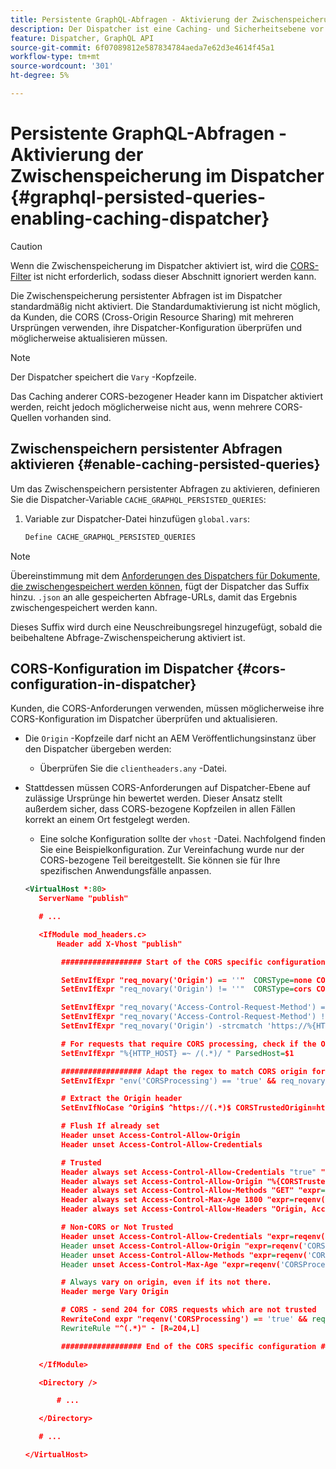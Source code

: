 ```yaml
---
title: Persistente GraphQL-Abfragen - Aktivierung der Zwischenspeicherung im Dispatcher
description: Der Dispatcher ist eine Caching- und Sicherheitsebene vor den Adobe Experience Manager-Veröffentlichungsumgebungen. Sie können die Zwischenspeicherung für persistente Abfragen in AEM Headless aktivieren.
feature: Dispatcher, GraphQL API
source-git-commit: 6f07089812e587834784aeda7e62d3e4614f45a1
workflow-type: tm+mt
source-wordcount: '301'
ht-degree: 5%

---
```



# Persistente GraphQL-Abfragen - Aktivierung der Zwischenspeicherung im Dispatcher {#graphql-persisted-queries-enabling-caching-dispatcher}

>[!CAUTION]
>
>Wenn die Zwischenspeicherung im Dispatcher aktiviert ist, wird die [CORS-Filter](/help/headless/deployment/cross-origin-resource-sharing.md) ist nicht erforderlich, sodass dieser Abschnitt ignoriert werden kann.

Die Zwischenspeicherung persistenter Abfragen ist im Dispatcher standardmäßig nicht aktiviert. Die Standardumaktivierung ist nicht möglich, da Kunden, die CORS (Cross-Origin Resource Sharing) mit mehreren Ursprüngen verwenden, ihre Dispatcher-Konfiguration überprüfen und möglicherweise aktualisieren müssen.

>[!NOTE]
>
>Der Dispatcher speichert die `Vary` -Kopfzeile.
>
>Das Caching anderer CORS-bezogener Header kann im Dispatcher aktiviert werden, reicht jedoch möglicherweise nicht aus, wenn mehrere CORS-Quellen vorhanden sind.

## Zwischenspeichern persistenter Abfragen aktivieren {#enable-caching-persisted-queries}

Um das Zwischenspeichern persistenter Abfragen zu aktivieren, definieren Sie die Dispatcher-Variable `CACHE_GRAPHQL_PERSISTED_QUERIES`:

1. Variable zur Dispatcher-Datei hinzufügen `global.vars`:

   ```xml
   Define CACHE_GRAPHQL_PERSISTED_QUERIES
   ```

>[!NOTE]
>
>Übereinstimmung mit dem [Anforderungen des Dispatchers für Dokumente, die zwischengespeichert werden können](https://experienceleague.adobe.com/docs/experience-manager-dispatcher/using/troubleshooting/dispatcher-faq.html#how-does-the-dispatcher-return-documents%3F), fügt der Dispatcher das Suffix hinzu. `.json` an alle gespeicherten Abfrage-URLs, damit das Ergebnis zwischengespeichert werden kann.
>
>Dieses Suffix wird durch eine Neuschreibungsregel hinzugefügt, sobald die beibehaltene Abfrage-Zwischenspeicherung aktiviert ist.

## CORS-Konfiguration im Dispatcher {#cors-configuration-in-dispatcher}

Kunden, die CORS-Anforderungen verwenden, müssen möglicherweise ihre CORS-Konfiguration im Dispatcher überprüfen und aktualisieren.

* Die `Origin` -Kopfzeile darf nicht an AEM Veröffentlichungsinstanz über den Dispatcher übergeben werden:
   * Überprüfen Sie die `clientheaders.any` -Datei.
* Stattdessen müssen CORS-Anforderungen auf Dispatcher-Ebene auf zulässige Ursprünge hin bewertet werden. Dieser Ansatz stellt außerdem sicher, dass CORS-bezogene Kopfzeilen in allen Fällen korrekt an einem Ort festgelegt werden.
   * Eine solche Konfiguration sollte der `vhost` -Datei. Nachfolgend finden Sie eine Beispielkonfiguration. Zur Vereinfachung wurde nur der CORS-bezogene Teil bereitgestellt. Sie können sie für Ihre spezifischen Anwendungsfälle anpassen.

  ```xml
  <VirtualHost *:80>
     ServerName "publish"
  
     # ...
  
     <IfModule mod_headers.c>
         Header add X-Vhost "publish"
  
          ################## Start of the CORS specific configuration ##################
  
          SetEnvIfExpr "req_novary('Origin') == ''"  CORSType=none CORSProcessing=false
          SetEnvIfExpr "req_novary('Origin') != ''"  CORSType=cors CORSProcessing=true CORSTrusted=false
  
          SetEnvIfExpr "req_novary('Access-Control-Request-Method') == '' && %{REQUEST_METHOD} == 'OPTIONS' && req_novary('Origin') != ''  " CORSType=invalidpreflight CORSProcessing=false
          SetEnvIfExpr "req_novary('Access-Control-Request-Method') != '' && %{REQUEST_METHOD} == 'OPTIONS' && req_novary('Origin') != ''  " CORSType=preflight CORSProcessing=true CORSTrusted=false
          SetEnvIfExpr "req_novary('Origin') -strcmatch 'https://%{HTTP_HOST}*'"  CORSType=samedomain CORSProcessing=false
  
          # For requests that require CORS processing, check if the Origin can be trusted
          SetEnvIfExpr "%{HTTP_HOST} =~ /(.*)/ " ParsedHost=$1
  
          ################## Adapt the regex to match CORS origin for your environment
          SetEnvIfExpr "env('CORSProcessing') == 'true' && req_novary('Origin') =~ m#(https://.*.your-domain.tld(:\d+)?$)#" CORSTrusted=true
  
          # Extract the Origin header 
          SetEnvIfNoCase ^Origin$ ^https://(.*)$ CORSTrustedOrigin=https://$1
  
          # Flush If already set
          Header unset Access-Control-Allow-Origin
          Header unset Access-Control-Allow-Credentials
  
          # Trusted
          Header always set Access-Control-Allow-Credentials "true" "expr=reqenv('CORSTrusted') == 'true'"
          Header always set Access-Control-Allow-Origin "%{CORSTrustedOrigin}e" "expr=reqenv('CORSTrusted') == 'true'"
          Header always set Access-Control-Allow-Methods "GET" "expr=reqenv('CORSTrusted') == 'true'"
          Header always set Access-Control-Max-Age 1800 "expr=reqenv('CORSTrusted') == 'true'"
          Header always set Access-Control-Allow-Headers "Origin, Accept, X-Requested-With, Content-Type, Access-Control-Request-Method, Access-Control-Request-Headers" "expr=reqenv('CORSTrusted') == 'true'"
  
          # Non-CORS or Not Trusted
          Header unset Access-Control-Allow-Credentials "expr=reqenv('CORSProcessing') == 'false' || reqenv('CORSTrusted') == 'false'"
          Header unset Access-Control-Allow-Origin "expr=reqenv('CORSProcessing') == 'false' || reqenv('CORSTrusted') == 'false'"
          Header unset Access-Control-Allow-Methods "expr=reqenv('CORSProcessing') == 'false' || reqenv('CORSTrusted') == 'false'"
          Header unset Access-Control-Max-Age "expr=reqenv('CORSProcessing') == 'false' || reqenv('CORSTrusted') == 'false'"
  
          # Always vary on origin, even if its not there.
          Header merge Vary Origin
  
          # CORS - send 204 for CORS requests which are not trusted
          RewriteCond expr "reqenv('CORSProcessing') == 'true' && reqenv('CORSTrusted') == 'false'"
          RewriteRule "^(.*)" - [R=204,L]
  
          ################## End of the CORS specific configuration ##################
  
     </IfModule>
  
     <Directory />
  
         # ...
  
     </Directory>
  
     # ...
  
  </VirtualHost>
  ```
